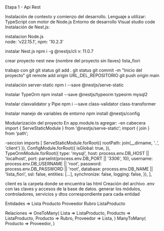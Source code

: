 Etapa 1 - Api Rest

Instalación de contexto y comienzo del desarrollo.
Lenguaje a utilizar: TypeScript con motor de Node.js 
Entorno de desarrollo Visual studio code
Instalación de Nest.js: 

instalacion Node.js  
node: 'v22.15.1', npm: '10.2.3'

instalar Nest.js
npm i -g @nestjs/cli
	v: 11.0.7

crear proyecto 
nest new {nombre del proyecto sin llaves}
lista_fiori

trabajo con git
git status
git add .
git status
git commit -m "Inicio del proyecto"
git remote add origin URL_DEL_REPOSITORIO
git push origin main


instalación server-static
			npm i --save @nestjs/serve-static

Instalar TypeOrm
npm install --save @nestjs/typeorm typeorm mysql2

Instalar clasvalidator y Pipe 
npm i --save class-validator class-transformer

Instalar manejo de variables de entorno
npm install @nestjs/config

Modularización del proyecto
En app.module.ts agregar:
-en cabecera
	import { ServeStaticModule } from ‘@nestjs/serve-static‘;
	import { join } from ‘path‘;

-seccion imports
[
    		ServeStaticModule.forRoot({ rootPath: join(__dirname, '..', 'client') }),
ConfigModule.forRoot({
      isGlobal: true,
    }),
TypeOrmModule.forRoot({
      type: 'mysql',
      host: process.env.DB_HOST || 'localhost',
      port: parseInt(process.env.DB_PORT || '3306', 10),
      username: process.env.DB_USERNAME || 'root',
      password: process.env.DB_PASSWORD || 'root',
      database: process.env.DB_NAME || 'lista_fiori',
      ssl: false,
      entities: [...],
      synchronize: false,
      logging: false,
    }),
	],

client es la carpeta donde se encuentra las html
Creación del archivo .env con las claves y accesos de la base de datos.
generar los módulos, controladores, servicios y dtos correspondiente para cada entidad

Entidades =>   Lista
		Producto
		Proveedor
		Rubro
		ListaProducto

Relaciones =>
	OneToMany(
Lista	      => ListaProducto,
Producto   => ListaProducto,
Producto   => Rubro,
Proveedor => Lista,
)
ManyToMany(
Producto      => Proveedor,
)

